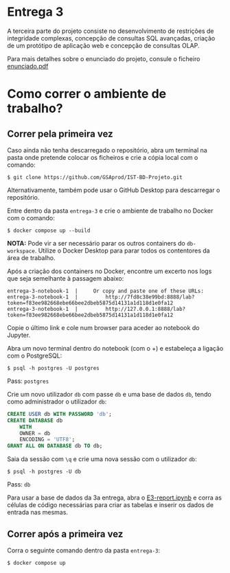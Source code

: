 # Entrega 3

A terceira parte do projeto consiste no desenvolvimento de restrições de integridade complexas,
concepção de consultas SQL avançadas, criação de um protótipo de aplicação web e concepção de
consultas OLAP.

Para mais detalhes sobre o enunciado do projeto, consule o ficheiro [enunciado.pdf](./enunciado.pdf)

# Como correr o ambiente de trabalho?

## Correr pela primeira vez

Caso ainda não tenha descarregado o repositório, abra um terminal na pasta onde pretende colocar os ficheiros e crie a cópia local com o comando:

```
$ git clone https://github.com/GSAprod/IST-BD-Projeto.git
```

Alternativamente, também pode usar o GitHub Desktop para descarregar o repositório.

Entre dentro da pasta `entrega-3` e crie o ambiente de trabalho no Docker com o comando:

```
$ docker compose up --build
```

**NOTA:** Pode vir a ser necessário parar os outros containers do `db-workspace`.
Utilize o Docker Desktop para parar todos os contentores da área de trabalho.

Após a criação dos containers no Docker, encontre um excerto nos logs que seja semelhante à passagem abaixo:

```
entrega-3-notebook-1  |     Or copy and paste one of these URLs:
entrega-3-notebook-1  |         http://7fd8c38e99bd:8888/lab?token=f83ee982668ebe66bee2dbeb5875d14131a1d118d1e0fa12
entrega-3-notebook-1  |         http://127.0.0.1:8888/lab?token=f83ee982668ebe66bee2dbeb5875d14131a1d118d1e0fa12
```

Copie o último link e cole num browser para aceder ao notebook do Jupyter.

Abra um novo terminal dentro do notebook (com o +) e estabeleça a ligação com o PostgreSQL:

```
$ psql -h postgres -U postgres
```
Pass: `postgres`

Crie um novo utilizador `db` com passe `db` e uma base de dados `db`, tendo como administrador o utilizador `db`:

```sql
CREATE USER db WITH PASSWORD 'db';
CREATE DATABASE db
	WITH
	OWNER = db
	ENCODING = 'UTF8';
GRANT ALL ON DATABASE db TO db;
```

Saia da sessão com `\q` e crie uma nova sessão com o utilizador `db`:
```
$ psql -h postgres -U db
```
Pass: `db`

Para usar a base de dados da 3a entrega, abra o [E3-report.ipynb](./work/E3-report.ipynb) e corra as células de código necessárias para criar as tabelas e inserir os dados de entrada nas mesmas.

## Correr após a primeira vez

Corra o seguinte comando dentro da pasta `entrega-3`:

```
$ docker compose up
```
